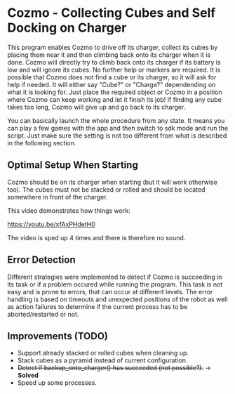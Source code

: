 # Cozmo - Collecting Cubes and Self Docking on Charger
This program enables Cozmo to drive off its charger, collect its cubes by placing them near it and then climbing back onto its charger when it is done. Cozmo will directly try to climb back onto its charger if its battery is low and will ignore its cubes. No further help or markers are required. It is possible that Cozmo does not find a cube or its charger, so it will ask for help if needed. It will either say "Cube?" or "Charge?" dependending on what it is looking for. Just place the required object or Cozmo in a position where Cozmo can keep working and let it finish its job! If finding any cube takes too long, Cozmo will give up and go back to its charger. 

You can basically launch the whole procedure from any state. It means you can play a few games with the app and then switch to sdk mode and run the script. Just make sure the setting is not too different from what is described in the following section.

## Optimal Setup When Starting
Cozmo should be on its charger when starting (but it will work otherwise too). The cubes must not be stacked or rolled and should be located somewhere in front of the charger. 

This video demonstrates how things work: 

https://youtu.be/xfAxPHdetH0

The video is sped up 4 times and there is therefore no sound. 

## Error Detection
Different strategies were implemented to detect if Cozmo is succeeding in its task or if a problem occured while running the program. This task is not easy and is prone to errors, that can occur at different levels. The error handling is based on timeouts and unexpected 
positions of the robot as well as action failures to determine if the current process has to be aborted/restarted or not. 

## Improvements (TODO)
- Support already stacked or rolled cubes when cleaning up. 
- Stack cubes as a pyramid instead of current configuration. 
- ~~Detect if backup_onto_charger() has succeeded (not possible?).~~ -> **Solved**
- Speed up some processes. 
